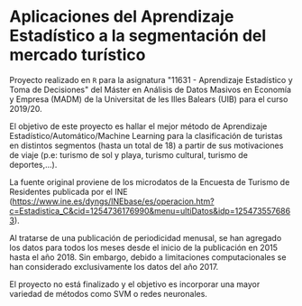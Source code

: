 # Aplicaciones del Aprendizaje Estadístico a la segmentación del mercado turístico

Proyecto realizado en `R` para la asignatura "11631 - Aprendizaje Estadístico y Toma de Decisiones" del Máster en Análisis de Datos Masivos en Economía y Empresa (MADM) de la Universitat de les Illes Balears (UIB) para el curso 2019/20.


El objetivo de este proyecto es hallar el mejor método de Aprendizaje Estadístico/Automático/Machine Learning para la clasificación de turistas en distintos segmentos (hasta un total de 18)  a partir de sus motivaciones de viaje (p.e: turismo de sol y playa, turismo cultural, turismo de deportes,...).


La fuente original proviene de los microdatos de la Encuesta de Turismo de Residentes publicada por el INE (https://www.ine.es/dyngs/INEbase/es/operacion.htm?c=Estadistica_C&cid=1254736176990&menu=ultiDatos&idp=1254735576863). 

Al tratarse de una publicación de periodicidad menusal, se han agregado los datos para todos los meses desde el inicio de la publicación en 2015 hasta el año 2018. Sin embargo, debido a limitaciones computacionales se han considerado exclusivamente los datos del año 2017. 


El proyecto no está finalizado y el objetivo es incorporar una mayor variedad de métodos como SVM o redes neuronales.